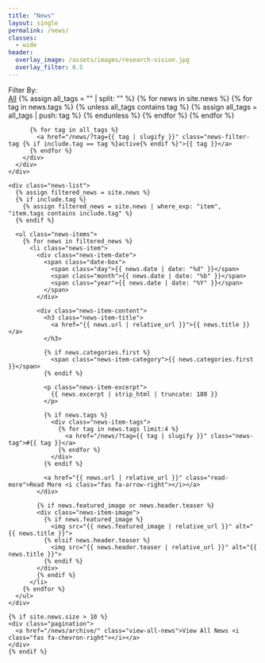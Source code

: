 ```yaml
---
title: "News"
layout: single
permalink: /news/
classes:
  - wide
header:
  overlay_image: /assets/images/research-vision.jpg
  overlay_filter: 0.5
---
```


<div class="news-container">
  <div class="news-intro">
    <div class="filter-categories">
      <div class="news-filter-bar">
        <div class="news-filter-heading">Filter By:</div>
        <div class="news-filter-tags">
          <a href="/news/" class="news-filter-tag {% unless include.tag %}active{% endunless %}">All</a>
          {% assign all_tags = "" | split: "" %}
          {% for news in site.news %}
            {% for tag in news.tags %}
              {% unless all_tags contains tag %}
                {% assign all_tags = all_tags | push: tag %}
              {% endunless %}
            {% endfor %}
          {% endfor %}
          
          {% for tag in all_tags %}
            <a href="/news/?tag={{ tag | slugify }}" class="news-filter-tag {% if include.tag == tag %}active{% endif %}">{{ tag }}</a>
          {% endfor %}
        </div>
      </div>
    </div>

    <div class="news-list">
      {% assign filtered_news = site.news %}
      {% if include.tag %}
        {% assign filtered_news = site.news | where_exp: "item", "item.tags contains include.tag" %}
      {% endif %}
      
      <ul class="news-items">
        {% for news in filtered_news %}
          <li class="news-item">
            <div class="news-item-date">
              <span class="date-box">
                <span class="day">{{ news.date | date: "%d" }}</span>
                <span class="month">{{ news.date | date: "%b" }}</span>
                <span class="year">{{ news.date | date: "%Y" }}</span>
              </span>
            </div>
            
            <div class="news-item-content">
              <h3 class="news-item-title">
                <a href="{{ news.url | relative_url }}">{{ news.title }}</a>
              </h3>
              
              {% if news.categories.first %}
                <span class="news-item-category">{{ news.categories.first }}</span>
              {% endif %}
              
              <p class="news-item-excerpt">
                {{ news.excerpt | strip_html | truncate: 180 }}
              </p>
              
              {% if news.tags %}
                <div class="news-item-tags">
                  {% for tag in news.tags limit:4 %}
                    <a href="/news/?tag={{ tag | slugify }}" class="news-tag">#{{ tag }}</a>
                  {% endfor %}
                </div>
              {% endif %}
              
              <a href="{{ news.url | relative_url }}" class="read-more">Read More <i class="fas fa-arrow-right"></i></a>
            </div>
            
            {% if news.featured_image or news.header.teaser %}
            <div class="news-item-image">
              {% if news.featured_image %}
                <img src="{{ news.featured_image | relative_url }}" alt="{{ news.title }}">
              {% elsif news.header.teaser %}
                <img src="{{ news.header.teaser | relative_url }}" alt="{{ news.title }}">
              {% endif %}
            </div>
            {% endif %}
          </li>
        {% endfor %}
      </ul>
    </div>

    {% if site.news.size > 10 %}
    <div class="pagination">
      <a href="/news/archive/" class="view-all-news">View All News <i class="fas fa-chevron-right"></i></a>
    </div>
    {% endif %}
  </div>
</div>